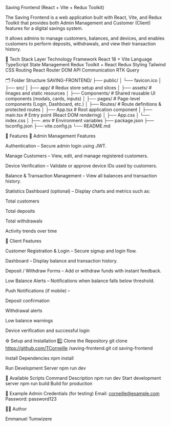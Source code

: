 Saving Frontend (React + Vite + Redux Toolkit)

The Saving Frontend is a web application built with React, Vite, and Redux Toolkit that provides both Admin Management and Customer (Client) features for a digital savings system.

It allows admins to manage customers, balances, and devices, and enables customers to perform deposits, withdrawals, and view their transaction history.

🧩 Tech Stack
Layer	Technology
Framework	React 18 + Vite
Language	TypeScript
State Management	Redux Toolkit + React Redux
Styling	Tailwind CSS
Routing	React Router DOM
API Communication	RTK Query


🗂️ Folder Structure
SAVING-FRONTEND/
├── public/
│   └── favicon.ico
│
├── src/
│   ├── app/               # Redux store setup and slices
│   ├── assets/            # Images and static resources
│   ├── Components/        # Shared reusable UI components (modals, cards, inputs)
│   ├── pages/             # Page-level components (Login, Dashboard, etc.)
│   ├── Routes/            # Route definitions & protected routes
│   ├── App.tsx            # Root application component
│   ├── main.tsx           # Entry point (React DOM rendering)
│   ├── App.css
│   └── index.css
│
├── .env                   # Environment variables
├── package.json
├── tsconfig.json
├── vite.config.js
└── README.md

🚀 Features
🧭 Admin Management Features

Authentication – Secure admin login using JWT.

Manage Customers – View, edit, and manage registered customers.

Device Verification – Validate or approve device IDs used by customers.

Balance & Transaction Management – View all balances and transaction history.

Statistics Dashboard (optional) – Display charts and metrics such as:

Total customers

Total deposits

Total withdrawals

Activity trends over time

👤 Client Features

Customer Registration & Login – Secure signup and login flow.

Dashboard – Display balance and transaction history.

Deposit / Withdraw Forms – Add or withdraw funds with instant feedback.

Low Balance Alerts – Notifications when balance falls below threshold.

Push Notifications (if mobile) –

Deposit confirmation

Withdrawal alerts

Low balance warnings

Device verification and successful login


⚙️ Setup and Installation
1️⃣ Clone the Repository
git clone https://github.com/TCorneille /saving-frontend.git
cd saving-frontend

Install Dependencies
npm install





Run Development Server
npm run dev






🧰 Available Scripts
Command	Description
npm run dev	Start development server
npm run build	Build for production

🧪 Example Admin Credentials (for testing)
Email: corneille@example.com  
Password: password123





🧑‍💻 Author

Emmanuel Tumwizere